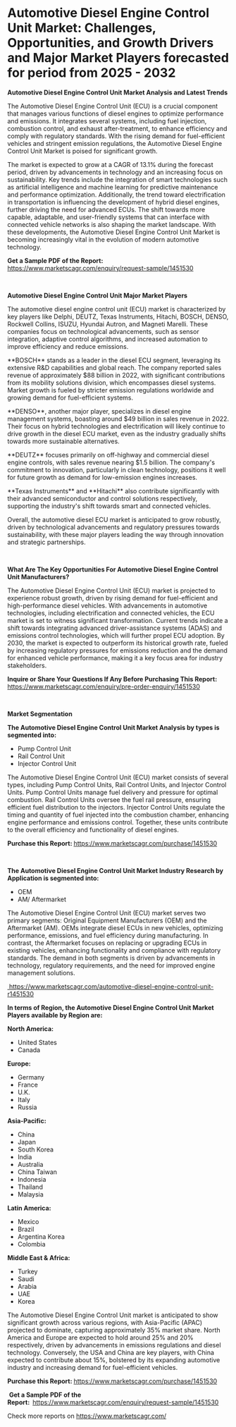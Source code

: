 <p><h1>Automotive Diesel Engine Control Unit Market: Challenges, Opportunities, and Growth Drivers and Major Market Players forecasted for period from 2025 - 2032</h1></p><p><strong>Automotive Diesel Engine Control Unit Market Analysis and Latest Trends</strong></p>
<p><p>The Automotive Diesel Engine Control Unit (ECU) is a crucial component that manages various functions of diesel engines to optimize performance and emissions. It integrates several systems, including fuel injection, combustion control, and exhaust after-treatment, to enhance efficiency and comply with regulatory standards. With the rising demand for fuel-efficient vehicles and stringent emission regulations, the Automotive Diesel Engine Control Unit Market is poised for significant growth.</p><p>The market is expected to grow at a CAGR of 13.1% during the forecast period, driven by advancements in technology and an increasing focus on sustainability. Key trends include the integration of smart technologies such as artificial intelligence and machine learning for predictive maintenance and performance optimization. Additionally, the trend toward electrification in transportation is influencing the development of hybrid diesel engines, further driving the need for advanced ECUs. The shift towards more capable, adaptable, and user-friendly systems that can interface with connected vehicle networks is also shaping the market landscape. With these developments, the Automotive Diesel Engine Control Unit Market is becoming increasingly vital in the evolution of modern automotive technology.</p></p>
<p><strong>Get a Sample PDF of the Report:&nbsp;</strong> <a href="https://www.marketscagr.com/enquiry/request-sample/1451530?utm_campaign=2138&utm_medium=2&utm_source=Github&utm_content=ia&utm_term=30032025&utm_id=automotive-diesel-engine-control-unit">https://www.marketscagr.com/enquiry/request-sample/1451530</a></p>
<p>&nbsp;</p>
<p><strong>Automotive Diesel Engine Control Unit Major Market Players</strong></p>
<p><p>The automotive diesel engine control unit (ECU) market is characterized by key players like Delphi, DEUTZ, Texas Instruments, Hitachi, BOSCH, DENSO, Rockwell Collins, ISUZU, Hyundai Autron, and Magneti Marelli. These companies focus on technological advancements, such as sensor integration, adaptive control algorithms, and increased automation to improve efficiency and reduce emissions.</p><p>**BOSCH** stands as a leader in the diesel ECU segment, leveraging its extensive R&D capabilities and global reach. The company reported sales revenue of approximately $88 billion in 2022, with significant contributions from its mobility solutions division, which encompasses diesel systems. Market growth is fueled by stricter emission regulations worldwide and growing demand for fuel-efficient systems.</p><p>**DENSO**, another major player, specializes in diesel engine management systems, boasting around $49 billion in sales revenue in 2022. Their focus on hybrid technologies and electrification will likely continue to drive growth in the diesel ECU market, even as the industry gradually shifts towards more sustainable alternatives.</p><p>**DEUTZ** focuses primarily on off-highway and commercial diesel engine controls, with sales revenue nearing $1.5 billion. The company's commitment to innovation, particularly in clean technology, positions it well for future growth as demand for low-emission engines increases.</p><p>**Texas Instruments** and **Hitachi** also contribute significantly with their advanced semiconductor and control solutions respectively, supporting the industry's shift towards smart and connected vehicles.</p><p>Overall, the automotive diesel ECU market is anticipated to grow robustly, driven by technological advancements and regulatory pressures towards sustainability, with these major players leading the way through innovation and strategic partnerships.</p></p>
<p>&nbsp;</p>
<p><strong>What Are The Key Opportunities For Automotive Diesel Engine Control Unit Manufacturers?</strong></p>
<p><p>The Automotive Diesel Engine Control Unit (ECU) market is projected to experience robust growth, driven by rising demand for fuel-efficient and high-performance diesel vehicles. With advancements in automotive technologies, including electrification and connected vehicles, the ECU market is set to witness significant transformation. Current trends indicate a shift towards integrating advanced driver-assistance systems (ADAS) and emissions control technologies, which will further propel ECU adoption. By 2030, the market is expected to outperform its historical growth rate, fueled by increasing regulatory pressures for emissions reduction and the demand for enhanced vehicle performance, making it a key focus area for industry stakeholders.</p></p>
<p><strong>Inquire or Share Your Questions If Any Before Purchasing This Report:</strong> <a href="https://www.marketscagr.com/enquiry/pre-order-enquiry/1451530?utm_campaign=2138&utm_medium=2&utm_source=Github&utm_content=ia&utm_term=30032025&utm_id=automotive-diesel-engine-control-unit">https://www.marketscagr.com/enquiry/pre-order-enquiry/1451530</a></p>
<p>&nbsp;</p>
<p><strong>Market Segmentation</strong></p>
<p><strong>The Automotive Diesel Engine Control Unit Market Analysis by types is segmented into:</strong></p>
<p><ul><li>Pump Control Unit</li><li>Rail Control Unit</li><li>Injector Control Unit</li></ul></p>
<p><p>The Automotive Diesel Engine Control Unit (ECU) market consists of several types, including Pump Control Units, Rail Control Units, and Injector Control Units. Pump Control Units manage fuel delivery and pressure for optimal combustion. Rail Control Units oversee the fuel rail pressure, ensuring efficient fuel distribution to the injectors. Injector Control Units regulate the timing and quantity of fuel injected into the combustion chamber, enhancing engine performance and emissions control. Together, these units contribute to the overall efficiency and functionality of diesel engines.</p></p>
<p><strong>Purchase this Report:&nbsp;</strong><a href="https://www.marketscagr.com/purchase/1451530?utm_campaign=2138&utm_medium=2&utm_source=Github&utm_content=ia&utm_term=30032025&utm_id=automotive-diesel-engine-control-unit">https://www.marketscagr.com/purchase/1451530</a></p>
<p>&nbsp;</p>
<p><strong>The Automotive Diesel Engine Control Unit Market Industry Research by Application is segmented into:</strong></p>
<p><ul><li>OEM</li><li>AM/ Aftermarket</li></ul></p>
<p><p>The Automotive Diesel Engine Control Unit (ECU) market serves two primary segments: Original Equipment Manufacturers (OEM) and the Aftermarket (AM). OEMs integrate diesel ECUs in new vehicles, optimizing performance, emissions, and fuel efficiency during manufacturing. In contrast, the Aftermarket focuses on replacing or upgrading ECUs in existing vehicles, enhancing functionality and compliance with regulatory standards. The demand in both segments is driven by advancements in technology, regulatory requirements, and the need for improved engine management solutions.</p></p>
<p><a href="https://www.marketscagr.com/automotive-diesel-engine-control-unit-r1451530?utm_campaign=2138&utm_medium=2&utm_source=Github&utm_content=ia&utm_term=30032025&utm_id=automotive-diesel-engine-control-unit">&nbsp;https://www.marketscagr.com/automotive-diesel-engine-control-unit-r1451530</a></p>
<p><strong>In terms of Region, the Automotive Diesel Engine Control Unit Market Players available by Region are:</strong></p>
<p>
    <p> <strong> North America: </strong>
        <ul>
            <li>United States</li>
            <li>Canada</li>
        </ul>
        </p> 
    <p> <strong> Europe: </strong>
        <ul>
            <li>Germany</li>
            <li>France</li>
            <li>U.K.</li>
            <li>Italy</li>
            <li>Russia</li>
        </ul>
        </p> 
    <p> <strong> Asia-Pacific: </strong>
        <ul>
            <li>China</li>
            <li>Japan</li>
            <li>South Korea</li>
            <li>India</li>
            <li>Australia</li>
            <li>China Taiwan</li>
            <li>Indonesia</li>
            <li>Thailand</li>
            <li>Malaysia</li>
        </ul>
        </p> 
    <p> <strong> Latin America: </strong>
        <ul>
            <li>Mexico</li>
            <li>Brazil</li>
            <li>Argentina Korea</li>
            <li>Colombia</li>
        </ul>
        </p> 
    <p> <strong> Middle East & Africa: </strong>
        <ul>
            <li>Turkey</li>
            <li>Saudi</li>
            <li>Arabia</li>
            <li>UAE</li>
            <li>Korea</li>
        </ul>
    </p>
    </p>
<p><p>The Automotive Diesel Engine Control Unit market is anticipated to show significant growth across various regions, with Asia-Pacific (APAC) projected to dominate, capturing approximately 35% market share. North America and Europe are expected to hold around 25% and 20% respectively, driven by advancements in emissions regulations and diesel technology. Conversely, the USA and China are key players, with China expected to contribute about 15%, bolstered by its expanding automotive industry and increasing demand for fuel-efficient vehicles.</p></p>
<p><strong>Purchase this Report: </strong><a href="https://www.marketscagr.com/purchase/1451530?utm_campaign=2138&utm_medium=2&utm_source=Github&utm_content=ia&utm_term=30032025&utm_id=automotive-diesel-engine-control-unit">https://www.marketscagr.com/purchase/1451530</a></p>
<p>&nbsp;<strong>Get a Sample PDF of the Report:&nbsp;&nbsp;</strong><a href="https://www.marketscagr.com/enquiry/request-sample/1451530?utm_campaign=2138&utm_medium=2&utm_source=Github&utm_content=ia&utm_term=30032025&utm_id=automotive-diesel-engine-control-unit">https://www.marketscagr.com/enquiry/request-sample/1451530</a></p>
<p><strong></strong></p>
<p>Check more reports on <a href="https://www.marketscagr.com/?utm_campaign=2138&utm_medium=2&utm_source=Github&utm_content=ia&utm_term=30032025&utm_id=automotive-diesel-engine-control-unit">https://www.marketscagr.com/</a></p>
